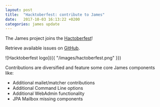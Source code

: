 ```yaml
---
layout: post
title:  "Hacktoberfest: contribute to James"
date:   2017-10-03 16:13:22 +0200
categories: james update
---
```


The James project joins the [Hactoberfest]!

Retrieve available issues on [GitHub].

![Hacktoberfest logo]({{ "/images/hactoberfest.png" }})

Contributions are diversified and feature some core James components like:

 - Additional mailet/matcher contributions
 - Additional Command Line options
 - Additional WebAdmin functionality
 - JPA Mailbox missing components

[Hactoberfest]: https://hacktoberfest.digitalocean.com/
[GitHub]: https://github.com/linagora/james-project/issues?q=is%3Aissue+is%3Aopen+label%3AHacktoberfest